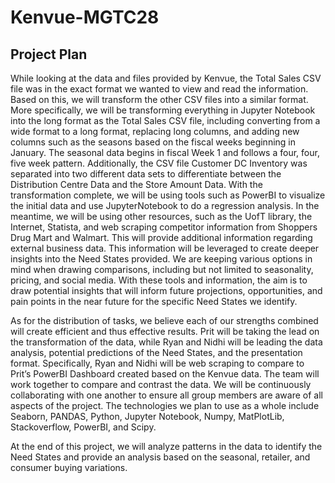 # Kenvue-MGTC28
## Project Plan
While looking at the data and files provided by Kenvue, the Total Sales CSV file was in the exact format we wanted to view and read the information. Based on this, we will transform the other CSV files into a similar format. More specifically, we will be transforming everything in Jupyter Notebook into the long format as the Total Sales CSV file, including converting from a wide format to a long format, replacing long columns, and adding new columns such as the seasons based on the fiscal weeks beginning in January. The seasonal data begins in fiscal Week 1 and follows a four, four, five week pattern. Additionally, the CSV file Customer DC Inventory was separated into two different data sets to differentiate between the Distribution Centre Data and the Store Amount Data. With the transformation complete, we will be using tools such as PowerBI to visualize the initial data and use JupyterNotebook to do a regression analysis. In the meantime, we will be using other resources, such as the UofT library, the Internet, Statista, and web scraping competitor information from Shoppers Drug Mart and Walmart. This will provide additional information regarding external business data. This information will be leveraged to create deeper insights into the Need States provided. We are keeping various options in mind when drawing comparisons, including but not limited to seasonality, pricing, and social media. With these tools and information, the aim is to draw potential insights that will inform future projections, opportunities, and pain points in the near future for the specific Need States we identify.

As for the distribution of tasks, we believe each of our strengths combined will create efficient and thus effective results. Prit will be taking the lead on the transformation of the data, while Ryan and Nidhi will be leading the data analysis, potential predictions of the Need States, and the presentation format. Specifically, Ryan and Nidhi will be web scraping to compare to Prit’s PowerBI Dashboard created based on the Kenvue data. The team will work together to compare and contrast the data. We will be continuously collaborating with one another to ensure all group members are aware of all aspects of the project. The technologies we plan to use as a whole include Seaborn, PANDAS, Python, Jupyter Notebook, Numpy, MatPlotLib, Stackoverflow, PowerBI, and Scipy.

At the end of this project, we will analyze patterns in the data to identify the Need States and provide an analysis based on the seasonal, retailer, and consumer buying variations.

